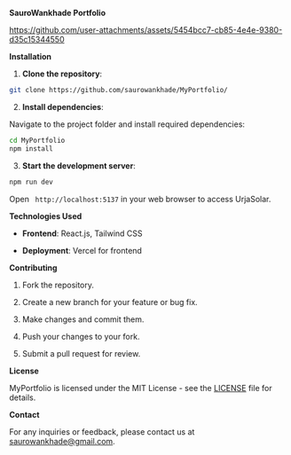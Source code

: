 **SauroWankhade Portfolio**

https://github.com/user-attachments/assets/5454bcc7-cb85-4e4e-9380-d35c15344550


**Installation**

1.  **Clone the repository**:
``` bash
git clone https://github.com/saurowankhade/MyPortfolio/
```

2.  **Install dependencies**:

Navigate to the project folder and install required dependencies:
```bash
cd MyPortfolio
npm install
```
3.  **Start the development server**:
``` bash
npm run dev
```
Open ```  http://localhost:5137 ``` in your web browser to access UrjaSolar.

**Technologies Used**

-   **Frontend**: React.js, Tailwind CSS

-   **Deployment**: Vercel for frontend

**Contributing**


1.  Fork the repository.

2.  Create a new branch for your feature or bug fix.

3.  Make changes and commit them.

4.  Push your changes to your fork.

5.  Submit a pull request for review.

**License**

MyPortfolio is licensed under the MIT License - see the [LICENSE](LICENSE)
file for details.

**Contact**

For any inquiries or feedback, please contact us at
saurowankhade@gmail.com.
